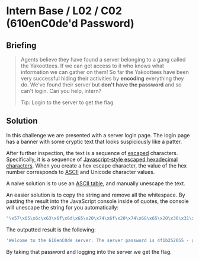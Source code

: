 # Intern Base / L02 / C02 (610enC0de'd Password)

## Briefing

> Agents believe they have found a server belonging to a gang called the Yakoottees. If we can get access to it who knows what information we can gather on them! So far the Yakoottees have been very successful hiding their activities by **encoding** everything they do. We've found their server but **don't have the password** and so can't login. Can you help, intern?
> 
> Tip: Login to the server to get the flag.


## Solution

In this challenge we are presented with a server login page. The login page has a banner with some cryptic text that looks suspiciously like a patter. 

After further inspection, the text is a sequence of [escaped](https://en.wikipedia.org/wiki/Escape_character) characters. Specifically, it is a sequence of [Javascript-style escaped hexadecimal characters](https://en.wikipedia.org/wiki/Escape_character#JavaScript). When you create a hex escape character, the value of the hex number corresponds to [ASCII](https://en.wikipedia.org/wiki/ASCII) and Unicode character values. 

A naive solution is to use an [ASCII table](https://en.wikipedia.org/wiki/ASCII#Printable_characters), and manually unescape the text. 

An easier solution is to copy the string and remove all the whitespace. By pasting the result into the JavaScript console inside of quotes, the console will unescape the string for you automatically:

```js
"\x57\x65\x6c\x63\x6f\x6d\x65\x20\x74\x6f\x20\x74\x68\x65\x20\x36\x31\x30\x65\x6e\x43\x30\x64\x65\x20\x73\x65\x72\x76\x65\x72\x2e\x20\x54\x68\x65\x20\x73\x65\x72\x76\x65\x72\x20\x70\x61\x73\x73\x77\x6f\x72\x64\x20\x69\x73\x20\x34\x66\x31\x62\x32\x35\x32\x30\x35\x35\x20\x2d\x20\x67\x72\x65\x61\x74\x20\x64\x65\x63\x6f\x64\x69\x6e\x67\x20\x42\x54\x57\x2c\x20\x6c\x61\x74\x65\x72\x7a\x21"
```

The outputted result is the following:

```js
'Welcome to the 610enC0de server. The server password is 4f1b252055 - great decoding BTW, laterz!'
```

By taking that password and logging into the server we get the flag.